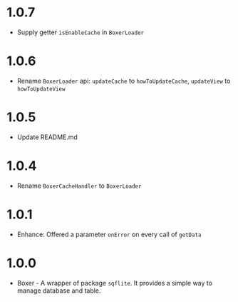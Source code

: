 # 1.0.7

* Supply getter `isEnableCache` in `BoxerLoader`

# 1.0.6

* Rename `BoxerLoader` api: `updateCache` to `howToUpdateCache`,  `updateView` to `howToUpdateView`

# 1.0.5

* Update README.md

# 1.0.4

* Rename `BoxerCacheHandler` to `BoxerLoader`

# 1.0.1

* Enhance: Offered a parameter `onError` on every call of `getData`

# 1.0.0

* Boxer - A wrapper of package `sqflite`. It provides a simple way to manage database and table.

